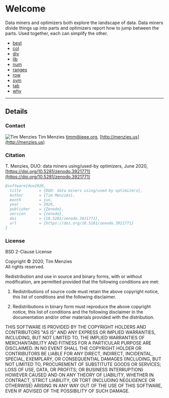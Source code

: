 # Welcome

Data miners and optimizers both explore the landscape of data. Data miners divide things up
into parts and 
optimizers report how to jump between the parts. Used together, each can simplify the other.

- [best](best.md)
- [col](col.md)
- [div](div.md)
- [lib](lib.md)
- [num](num.md)
- [ranges](ranges.md)
- [row](row.md)
- [sym](sym.md)
- [tab](tab.md)
- [why](why.md)

------

## Details

### Contact

![Tim Menzies](https://github.com/timm.png?size=100)
Tim Menzies   [timm@ieee.org](mailto:timm@ieee.org),   [http://menzies.us](http://menzies.us)

### Citation

T. Menzies,
DUO: data miners using/used-by optimizers,
June 2020,
[https://doi.org/10.5281/zenodo.3921771](https://doi.org/10.5281/zenodo.3921771)


```bibtex
@software{duo2020,
  title        = {DUO: data miners using/used by optimizers},
  Author       = {Tim Menzies},
  month        = jun,
  year         = 2020,
  publisher    = {Zenodo},
  version      = {zenodo},
  doi          = {10.5281/zenodo.3921771},
  url          = {https://doi.org/10.5281/zenodo.3921771}
}
```

### License
BSD 2-Clause License

<p>Copyright &copy; 2020, Tim Menzies</br>
All rights reserved.</p>

Redistribution and use in source and binary forms, with or without
modification, are permitted provided that the following conditions are met:

1. Redistributions of source code must retain the above copyright notice, this
   list of conditions and the following disclaimer.

2. Redistributions in binary form must reproduce the above copyright notice,
   this list of conditions and the following disclaimer in the documentation
   and/or other materials provided with the distribution.

THIS SOFTWARE IS PROVIDED BY THE COPYRIGHT HOLDERS AND CONTRIBUTORS "AS IS"
AND ANY EXPRESS OR IMPLIED WARRANTIES, INCLUDING, BUT NOT LIMITED TO, THE
IMPLIED WARRANTIES OF MERCHANTABILITY AND FITNESS FOR A PARTICULAR PURPOSE ARE
DISCLAIMED. IN NO EVENT SHALL THE COPYRIGHT HOLDER OR CONTRIBUTORS BE LIABLE
FOR ANY DIRECT, INDIRECT, INCIDENTAL, SPECIAL, EXEMPLARY, OR CONSEQUENTIAL
DAMAGES (INCLUDING, BUT NOT LIMITED TO, PROCUREMENT OF SUBSTITUTE GOODS OR
SERVICES; LOSS OF USE, DATA, OR PROFITS; OR BUSINESS INTERRUPTION) HOWEVER
CAUSED AND ON ANY THEORY OF LIABILITY, WHETHER IN CONTRACT, STRICT LIABILITY,
OR TORT (INCLUDING NEGLIGENCE OR OTHERWISE) ARISING IN ANY WAY OUT OF THE USE
OF THIS SOFTWARE, EVEN IF ADVISED OF THE POSSIBILITY OF SUCH DAMAGE.

